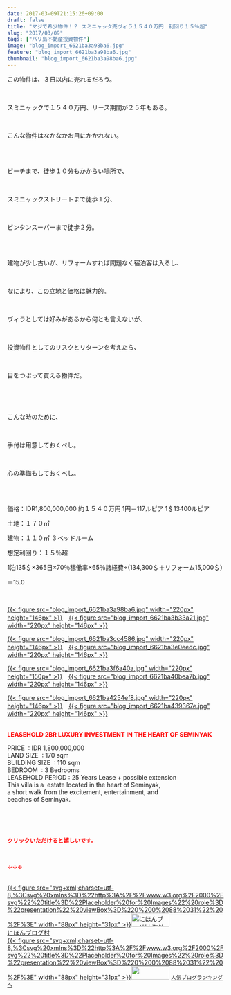 ```yaml
---
date: 2017-03-09T21:15:26+09:00
draft: false
title: "マジで希少物件！？ スミニャック売ヴィラ１５４０万円　利回り１５％超"
slug: "2017/03/09"
tags: ["バリ島不動産投資物件"]
image: "blog_import_6621ba3a98ba6.jpg"
feature: "blog_import_6621ba3a98ba6.jpg"
thumbnail: "blog_import_6621ba3a98ba6.jpg"
---
```

<p>この物件は、３日以内に売れるだろう。</p><p> </p><p>スミニャックで１５４０万円、リース期間が２５年もある。</p><p> </p><p>こんな物件はなかなかお目にかかれない。</p><p> </p><p><br/>ビーチまで、徒歩１０分もかからい場所で、</p><p> </p><p>スミニャックストリートまで徒歩１分、</p><p> </p><p>ビンタンスーパーまで徒歩２分。</p><p> </p><p><br/>建物が少し古いが、リフォームすれば問題なく宿泊客は入るし、</p><p> </p><p>なにより、この立地と価格は魅力的。</p><p> </p><p>ヴィラとしては好みがあるから何とも言えないが、</p><p> </p><p>投資物件としてのリスクとリターンを考えたら、</p><p> </p><p>目をつぶって買える物件だ。</p><p> </p><p> </p><p>こんな時のために、</p><p> </p><p>手付は用意しておくべし。</p><p> </p><p>心の準備もしておくべし。</p><p> </p><p><br/>価格：IDR1,800,000,000 約１５４０万円 1円＝117ルピア 1＄13400ルピア</p><p>土地：１７０㎡</p><p>建物：１１０㎡ ３ベッドルーム</p><p>想定利回り：１５％超</p><p>1泊135＄×365日×70％稼働率×65％諸経費÷(134,300＄＋リフォーム15,000＄）</p><p>＝15.0</p><p> </p><p><a href="blog_import_6621ba3a98ba6.jpg">{{< figure src="blog_import_6621ba3a98ba6.jpg" width="220px" height="146px" >}}</a>　<a href="blog_import_6621ba3b33a21.jpg">{{< figure src="blog_import_6621ba3b33a21.jpg" width="220px" height="146px" >}}</a></p><p><a href="blog_import_6621ba3cc4586.jpg">{{< figure src="blog_import_6621ba3cc4586.jpg" width="220px" height="146px" >}}</a>　<a href="blog_import_6621ba3e0eedc.jpg">{{< figure src="blog_import_6621ba3e0eedc.jpg" width="220px" height="146px" >}}</a></p><p><a href="blog_import_6621ba3f6a40a.jpg">{{< figure src="blog_import_6621ba3f6a40a.jpg" width="220px" height="150px" >}}</a>　<a href="blog_import_6621ba40bea7b.jpg">{{< figure src="blog_import_6621ba40bea7b.jpg" width="220px" height="146px" >}}</a></p><p><a href="blog_import_6621ba4254ef8.jpg">{{< figure src="blog_import_6621ba4254ef8.jpg" width="220px" height="146px" >}}</a>　<a href="blog_import_6621ba439367e.jpg">{{< figure src="blog_import_6621ba439367e.jpg" width="220px" height="146px" >}}</a></p><p><br/><span style="color: rgb(255, 0, 0);"><span style="font-weight: bold;">LEASEHOLD 2BR LUXURY INVESTMENT IN THE HEART OF SEMINYAK</span></span></p><p>PRICE  : IDR 1,800,000,000   <br/>LAND SIZE  : 170 sqm   <br/>BUILDING SIZE  : 110 sqm   <br/>BEDROOM  : 3 Bedrooms   <br/>LEASEHOLD PERIOD : 25 Years Lease + possible extension   <br/>This villa is a  estate located in the heart of Seminyak,      <br/>a short walk from the excitement, entertainment, and      <br/>beaches of Seminyak.      </p><p> </p><p> </p><p><font color="#ff0000" size="2"><strong>クリックいただけると嬉しいです。</strong></font></p><p></p><p> </p><p><font color="#ff0000" size="2"><strong>↓↓↓</strong></font></p><p><br/><a href="ranking.html?p_cid=01260127" target="_blank">{{< figure src="svg+xml;charset=utf-8,%3Csvg%20xmlns%3D%22http%3A%2F%2Fwww.w3.org%2F2000%2Fsvg%22%20title%3D%22Placeholder%20for%20Images%22%20role%3D%22presentation%22%20viewBox%3D%220%200%2088%2031%22%20%2F%3E" width="88px" height="31px" >}}<noscript><img alt="にほんブログ村 海外生活ブログ バリ島情報へ" border="0" height="31" src="https://img-proxy.blog-video.jp/images?url=http%3A%2F%2Foverseas.blogmura.com%2Fbali%2Fimg%2Fbali88_31.gif" width="88"></noscript></a><br/><a href="ranking.html?p_cid=01260127" target="_blank">にほんブログ村</a><br/><a href="link.php?1804582" title="人気ブログランキングへ">{{< figure src="svg+xml;charset=utf-8,%3Csvg%20xmlns%3D%22http%3A%2F%2Fwww.w3.org%2F2000%2Fsvg%22%20title%3D%22Placeholder%20for%20Images%22%20role%3D%22presentation%22%20viewBox%3D%220%200%2088%2031%22%20%2F%3E" width="88px" height="31px" >}}<noscript><img border="0" height="31" src="https://blog.with2.net/img/banner/banner_22.gif" width="88"></noscript></a> <a href="link.php?1804582" style="font-size: 12px;">人気ブログランキングへ</a></p>

